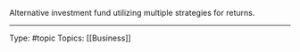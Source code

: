 Alternative investment fund utilizing multiple strategies for returns.
___
Type: #topic 
Topics: [[Business]]

